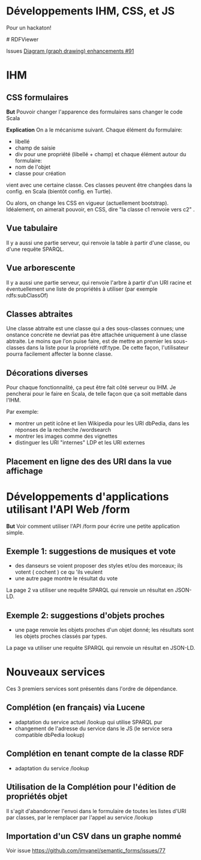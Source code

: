Développements IHM, CSS, et JS
==============================

Pour un hackaton!

# RDFViewer

Issues 
[Diagram (graph drawing) enhancements #91](https://github.com/jmvanel/semantic_forms/issues/91)

# IHM
## CSS formulaires

**But**
Pouvoir changer l'apparence des formulaires sans changer le code Scala 

**Explication**
On a le mécanisme suivant. Chaque élément du formulaire:

- libellé
- champ de saisie
- div pour une propriété (libellé + champ)
et chaque élément autour du formulaire:
- nom de l'objet
- classe pour création

vient avec une certaine classe.
Ces classes peuvent être changées dans la config. en Scala (bientôt config. en Turtle).

Ou alors, on change les CSS en vigueur (actuellement bootstrap).
Idéalement, on aimerait pouvoir, en CSS, dire "la classe c1 renvoie vers c2" .

## Vue tabulaire
Il y a aussi une partie serveur, qui renvoie la table à partir d'une classe, ou d'une requête SPARQL.
## Vue arborescente
Il y a aussi une partie serveur, qui renvoie l'arbre à partir d'un URI racine et éventuellement une liste de propriétés à utiliser (par exemple rdfs:subClassOf)

## Classes abtraites
Une classe abtraite est une classe qui a des sous-classes connues; une onstance concrète ne devriat pas être attachée uniquement à une classe abtraite.
Le moins que l'on puise faire, est de mettre an premier les sous-classes dans la liste pour la propriété rdf:type.
De cette façon, l'utilisateur pourra facilement affecter la bonne classe.

## Décorations diverses
Pour chaque fonctionnalité, ça peut être fait côté serveur ou IHM.
Je pencherai pour le faire en Scala, de telle façon que ça soit mettable dans l'IHM.
 
Par exemple:
- montrer un petit icône et lien Wikipedia pour les URI dbPedia, dans les réponses de la recherche /wordsearch
- montrer les images  comme des vignettes
- distinguer les URI "internes" LDP et les URI externes

## Placement en ligne des des URI dans la vue affichage
 
# Développements d'applications utilisant l'API Web /form

**But**
Voir comment utiliser l'API /form pour écrire une petite application simple.

## Exemple 1: suggestions de musiques et vote
- des danseurs se voient proposer des styles et/ou des morceaux; ils votent ( cochent ) ce qu 'ils veulent
- une autre page montre le résultat du vote

La page 2 va utiliser une requête SPARQL qui renvoie un résultat en JSON-LD.

## Exemple 2: suggestions d'objets proches
- une page renvoie les objets proches d'un objet donné; les résultats sont les objets proches classés par types.

La page va utiliser une requête SPARQL qui renvoie un résultat en JSON-LD.

# Nouveaux services

Ces 3 premiers services sont présentés dans l'ordre de dépendance.

## Complétion (en français) via Lucene
- adaptation du service actuel /lookup qui utilise SPARQL pur
- changement de l'adresse du service dans le JS (le service sera compatible dbPedia lookup)

## Complétion en tenant compte de la classe RDF
- adaptation du service /lookup

## Utilisation de la Complétion pour l'édition de propriétés objet
Il s'agit d'abandonner l'envoi dans le formulaire de toutes les listes d'URI par classes, par le remplacer par l'appel au service /lookup

## Importation d'un CSV dans un graphe nommé
Voir issue
https://github.com/jmvanel/semantic_forms/issues/77

